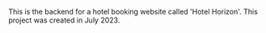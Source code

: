This is the backend for a hotel booking website called 'Hotel Horizon'. This project was created in July 2023.